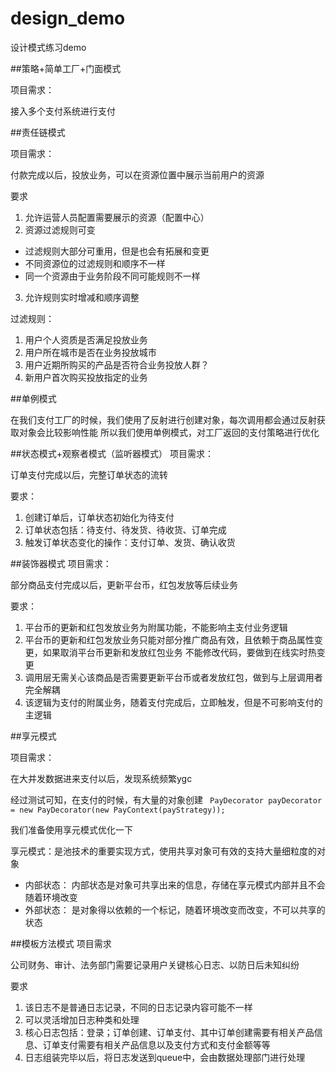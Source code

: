 # design_demo
设计模式练习demo

##策略+简单工厂+门面模式

项目需求：

接入多个支付系统进行支付

##责任链模式

项目需求：

付款完成以后，投放业务，可以在资源位置中展示当前用户的资源

要求 

1. 允许运营人员配置需要展示的资源（配置中心）
2. 资源过滤规则可变
* 过滤规则大部分可重用，但是也会有拓展和变更
* 不同资源位的过滤规则和顺序不一样
* 同一个资源由于业务阶段不同可能规则不一样
3. 允许规则实时增减和顺序调整

过滤规则：
1. 用户个人资质是否满足投放业务
2. 用户所在城市是否在业务投放城市
3. 用户近期所购买的产品是否符合业务投放人群？
4. 新用户首次购买投放指定的业务


##单例模式

在我们支付工厂的时候，我们使用了反射进行创建对象，每次调用都会通过反射获取对象会比较影响性能
所以我们使用单例模式，对工厂返回的支付策略进行优化

##状态模式+观察者模式（监听器模式）
项目需求：

订单支付完成以后，完整订单状态的流转

要求：
1. 创建订单后，订单状态初始化为待支付
2. 订单状态包括：待支付、待发货、待收货、订单完成
3. 触发订单状态变化的操作：支付订单、发货、确认收货


##装饰器模式
项目需求：

部分商品支付完成以后，更新平台币，红包发放等后续业务

要求：

1. 平台币的更新和红包发放业务为附属功能，不能影响主支付业务逻辑
2. 平台币的更新和红包发放业务只能对部分推广商品有效，且依赖于商品属性变更，如果取消平台币更新和发放红包业务
不能修改代码，要做到在线实时热变更
3. 调用层无需关心该商品是否需要更新平台币或者发放红包，做到与上层调用者完全解耦
4. 该逻辑为支付的附属业务，随着支付完成后，立即触发，但是不可影响支付的主逻辑


##享元模式

项目需求：

在大并发数据进来支付以后，发现系统频繁ygc

经过测试可知，在支付的时候，有大量的对象创建
`` PayDecorator payDecorator = new PayDecorator(new PayContext(payStrategy));``

我们准备使用享元模式优化一下

享元模式：是池技术的重要实现方式，使用共享对象可有效的支持大量细粒度的对象
* 内部状态：
    内部状态是对象可共享出来的信息，存储在享元模式内部并且不会随着环境改变
* 外部状态：
    是对象得以依赖的一个标记，随着环境改变而改变，不可以共享的状态
  

[comment]: <> (##构造者+原型模式)

[comment]: <> (项目需求：)

[comment]: <> (用户支付完成以后，部分企业或者用户需要开电子增值税发票)

[comment]: <> (要求)

[comment]: <> (1. 由于电子增值税发票所需内容比较多，而且随着国家政策可能会有所更改，发票内容的添加删除需要尽量做到灵活)

[comment]: <> (2. 发票开具不是高并发访问接口且无法缓存，尽量保证发票创建的性能·)


##模板方法模式
项目需求

公司财务、审计、法务部门需要记录用户关键核心日志、以防日后未知纠纷

要求

1. 该日志不是普通日志记录，不同的日志记录内容可能不一样
2. 可以灵活增加日志种类和处理
3. 核心日志包括：登录；订单创建、订单支付、其中订单创建需要有相关产品信息、订单支付需要有相关产品信息以及支付方式和支付金额等等
4. 日志组装完毕以后，将日志发送到queue中，会由数据处理部门进行处理